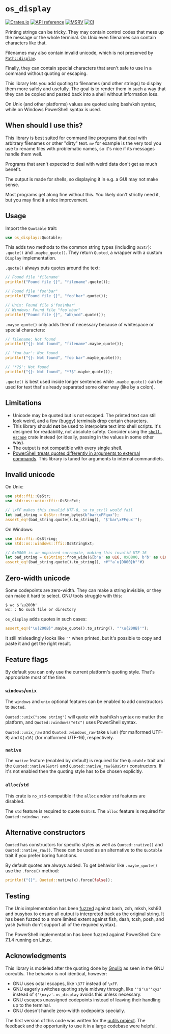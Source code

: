 # `os_display`

[![Crates.io](https://img.shields.io/crates/v/os_display.svg)](https://crates.io/crates/os_display)
[![API reference](https://docs.rs/os_display/badge.svg)](https://docs.rs/os_display/)
[![MSRV](https://img.shields.io/badge/MSRV-1.31-blue)](https://blog.rust-lang.org/2018/12/06/Rust-1.31-and-rust-2018.html)
[![CI](https://img.shields.io/github/workflow/status/blyxxyz/os_display/CI/master)](https://github.com/blyxxyz/os_display/actions)

Printing strings can be tricky. They may contain control codes that mess up the message or the whole terminal. On Unix even filenames can contain characters like that.

Filenames may also contain invalid unicode, which is not preserved by [`Path::display`](https://doc.rust-lang.org/std/path/struct.Path.html#method.display).

Finally, they can contain special characters that aren't safe to use in a command without quoting or escaping.

This library lets you add quoting to filenames (and other strings) to display them more safely and usefully. The goal is to render them in such a way that they can be copied and pasted back into a shell without information loss.

On Unix (and other platforms) values are quoted using bash/ksh syntax, while on Windows PowerShell syntax is used.

## When should I use this?

This library is best suited for command line programs that deal with arbitrary filenames or other "dirty" text. `mv` for example is the very tool you use to rename files with problematic names, so it's nice if its messages handle them well.

Programs that aren't expected to deal with weird data don't get as much benefit.

The output is made for shells, so displaying it in e.g. a GUI may not make sense.

Most programs get along fine without this. You likely don't strictly need it, but you may find it a nice improvement.

## Usage
Import the `Quotable` trait:

```rust
use os_display::Quotable;
```

This adds two methods to the common string types (including `OsStr`): `.quote()` and `.maybe_quote()`. They return `Quoted`, a wrapper with a custom `Display` implementation.

`.quote()` always puts quotes around the text:

```rust
// Found file 'filename'
println!("Found file {}", "filename".quote());

// Found file "foo'bar"
println!("Found file {}", "foo'bar".quote());

// Unix: Found file $'foo\nbar'
// Windows: Found file "foo`nbar"
println!("Found file {}", "ab\ncd".quote());
```

`.maybe_quote()` only adds them if necessary because of whitespace or special characters:

```rust
// filename: Not found
println!("{}: Not found", "filename".maybe_quote());

// 'foo bar': Not found
println!("{}: Not found", "foo bar".maybe_quote());

// '*?$': Not found
println!("{}: Not found", "*?$".maybe_quote());
```

`.quote()` is best used inside longer sentences while `.maybe_quote()` can be used for text that's already separated some other way (like by a colon).

## Limitations
- Unicode may be quoted but is not escaped. The printed text can still look weird, and a few (buggy) terminals drop certain characters.
- This library should **not** be used to interpolate text into shell scripts. It's designed for readability, not absolute safety. Consider using the [`shell-escape`](https://crates.io/crates/shell-escape) crate instead (or ideally, passing in the values in some other way).
- The output is not compatible with every single shell.
- [PowerShell treats quotes differently in arguments to external commands](https://stackoverflow.com/questions/6714165). This library is tuned for arguments to internal commandlets.

## Invalid unicode
On Unix:

```rust
use std::ffi::OsStr;
use std::os::unix::ffi::OsStrExt;

// \xFF makes this invalid UTF-8, so to_str() would fail
let bad_string = OsStr::from_bytes(b"bar\xFFqux");
assert_eq!(bad_string.quote().to_string(), "$'bar\xFFqux'");
```

On Windows:

```rust
use std::ffi::OsString;
use std::os::windows::ffi::OsStringExt;

// 0xD800 is an unpaired surrogate, making this invalid UTF-16
let bad_string = OsString::from_wide(&[b'a' as u16, 0xD800, b'b' as u16]);
assert_eq!(bad_string.quote().to_string(), r#""a`u{D800}b""#)
```

## Zero-width unicode
Some codepoints are zero-width. They can make a string invisible, or they can make it hard to select. GNU tools struggle with this:

```console
$ wc $'\u200b'
wc: ​: No such file or directory
```

`os_display` adds quotes in such cases:

```rust
assert_eq!("\u{200B}".maybe_quote().to_string(), "'\u{200B}'");
```

It still misleadingly looks like `''` when printed, but it's possible to copy and paste it and get the right result.

## Feature flags
By default you can only use the current platform's quoting style. That's appropriate most of the time.

### `windows`/`unix`
The `windows` and `unix` optional features can be enabled to add constructors to `Quoted`.

`Quoted::unix("some string")` will quote with bash/ksh syntax no matter the platform, and `Quoted::windows("etc")` uses PowerShell syntax.

`Quoted::unix_raw` and `Quoted::windows_raw` take `&[u8]` (for malformed UTF-8) and `&[u16]` (for malformed UTF-16), respectively.

### `native`
The `native` feature (enabled by default) is required for the `Quotable` trait and the `Quoted::native(&str)` and `Quoted::native_raw(&OsStr)` constructors. If it's not enabled then the quoting style has to be chosen explicitly.

### `alloc`/`std`
This crate is `no_std`-compatible if the `alloc` and/or `std` features are disabled.

The `std` feature is required to quote `OsStr`s. The `alloc` feature is required for `Quoted::windows_raw`.

## Alternative constructors
`Quoted` has constructors for specific styles as well as `Quoted::native()` and `Quoted::native_raw()`. These can be used as an alternative to the `Quotable` trait if you prefer boring functions.

By default quotes are always added. To get behavior like `.maybe_quote()` use the `.force()` method:
```rust
println!("{}", Quoted::native(x).force(false));
```

## Testing
The Unix implementation has been [fuzzed](https://github.com/rust-fuzz/cargo-fuzz) against bash, zsh, mksh, ksh93 and busybox to ensure all output is interpreted back as the original string. It has been fuzzed to a more limited extent against fish, dash, tcsh, posh, and yash (which don't support all of the required syntax).

The PowerShell implementation has been fuzzed against PowerShell Core 7.1.4 running on Linux.

## Acknowledgments
This library is modeled after the quoting done by [Gnulib](https://www.gnu.org/software/gnulib/) as seen in the GNU coreutils. The behavior is not identical, however:
- GNU uses octal escapes, like `\377` instead of `\xFF`.
- GNU eagerly switches quoting style midway through, like `''$'\n''xyz'` instead of `$'\nxyz'`. `os_display` avoids this unless necessary.
- GNU escapes unassigned codepoints instead of leaving their handling up to the terminal.
- GNU doesn't handle zero-width codepoints specially.

The first version of this code was written for the [uutils project](https://github.com/uutils/coreutils). The feedback and the opportunity to use it in a large codebase were helpful.
